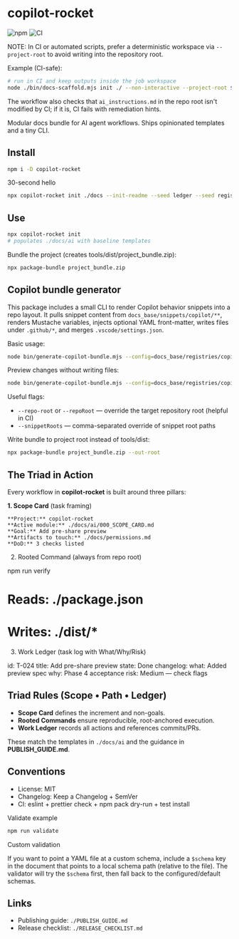 # copilot-rocket

![npm](https://img.shields.io/npm/v/copilot-rocket.svg)
![CI](https://img.shields.io/github/actions/workflow/status/6hostsRus/copilot_rocket/ci.yml?branch=main)

NOTE: In CI or automated scripts, prefer a deterministic workspace via `--project-root` to avoid writing into the repository root.

Example (CI-safe):

```sh
# run in CI and keep outputs inside the job workspace
node ./bin/docs-scaffold.mjs init ./ --non-interactive --project-root $GITHUB_WORKSPACE
```

The workflow also checks that `ai_instructions.md` in the repo root isn't modified by CI; if it is, CI fails with remediation hints.

Modular docs bundle for AI agent workflows. Ships opinionated templates and a tiny CLI.

## Install

```sh
npm i -D copilot-rocket
```

30-second hello

```sh
npx copilot-rocket init ./docs --init-readme --seed ledger --seed registry
```

## Use

```sh
npx copilot-rocket init
# populates ./docs/ai with baseline templates
```

Bundle the project (creates tools/dist/project_bundle.zip):

```sh
npx package-bundle project_bundle.zip
```

## Copilot bundle generator

This package includes a small CLI to render Copilot behavior snippets into a repo layout. It pulls snippet content from `docs_base/snippets/copilot/**`, renders Mustache variables, injects optional YAML front-matter, writes files under `.github/*`, and merges `.vscode/settings.json`.

Basic usage:

```sh
node bin/generate-copilot-bundle.mjs --config=docs_base/registries/copilot-bundle.yaml
```

Preview changes without writing files:

```sh
node bin/generate-copilot-bundle.mjs --config=docs_base/registries/copilot-bundle.yaml --dry-run
```

Useful flags:

- `--repo-root` or `--repoRoot` — override the target repository root (helpful in CI)
- `--snippetRoots` — comma-separated override of snippet root paths

Write bundle to project root instead of tools/dist:

```sh
npx package-bundle project_bundle.zip --out-root
```

## The Triad in Action

Every workflow in **copilot-rocket** is built around three pillars:

**1. Scope Card** (task framing)

```
**Project:** copilot-rocket
**Active module:** ./docs/ai/000_SCOPE_CARD.md
**Goal:** Add pre-share preview
**Artifacts to touch:** ./docs/permissions.md
**DoD:** 3 checks listed
```

2. Rooted Command (always from repo root)

npm run verify

# Reads: ./package.json

# Writes: ./dist/\*

3. Work Ledger (task log with What/Why/Risk)

id: T-024
title: Add pre-share preview
state: Done
changelog:
what: Added preview spec
why: Phase 4 acceptance
risk: Medium — check flags

## Triad Rules (Scope • Path • Ledger)

- **Scope Card** defines the increment and non-goals.
- **Rooted Commands** ensure reproducible, root-anchored execution.
- **Work Ledger** records all actions and references commits/PRs.

These match the templates in `./docs/ai` and the guidance in **PUBLISH_GUIDE.md**.

## Conventions

- License: MIT
- Changelog: Keep a Changelog + SemVer
- CI: eslint + prettier check + npm pack dry-run + test install

Validate example

```sh
npm run validate
```

Custom validation

If you want to point a YAML file at a custom schema, include a `$schema` key in the document that points to a local schema path (relative to the file). The validator will try the `$schema` first, then fall back to the configured/default schemas.

## Links

- Publishing guide: `./PUBLISH_GUIDE.md`
- Release checklist: `./RELEASE_CHECKLIST.md`
